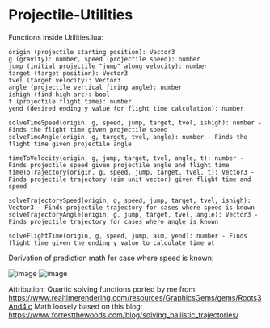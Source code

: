 # Projectile-Utilities

Functions inside Utilities.lua:

```
origin (projectile starting position): Vector3
g (gravity): number, speed (projectile speed): number
jump (initial projectile "jump" along velocity): number
target (target position): Vector3
tvel (target velocity): Vector3
angle (projectile vertical firing angle): number 
ishigh (find high arc): bool
t (projectile flight time): number
yend (desired ending y value for flight time calculation): number

solveTimeSpeed(origin, g, speed, jump, target, tvel, ishigh): number - Finds the flight time given projectile speed
solveTimeAngle(origin, g, target, tvel, angle): number - Finds the flight time given projectile angle

timeToVelocity(origin, g, jump, target, tvel, angle, t): number - Finds projectile speed given projectile angle and flight time
timeToTrajectory(origin, g, speed, jump, target, tvel, t): Vector3 - Finds projectile trajectory (aim unit vector) given flight time and speed

solveTrajectorySpeed(origin, g, speed, jump, target, tvel, ishigh): Vector3 - Finds projectile trajectory for cases where speed is known
solveTrajectoryAngle(origin, g, jump, target, tvel, angle): Vector3 - Finds projectile trajectory for cases where angle is known

solveFlightTime(origin, g, speed, jump, aim, yend): number - Finds flight time given the ending y value to calculate time at
```

Derivation of prediction math for case where speed is known:

![image](https://github.com/rnathaniel45/Projectile-Utilities/assets/70607607/bd67b37e-24c8-4c61-a46f-b47ebe1ab5fa)
![image](https://github.com/rnathaniel45/Projectile-Utilities/assets/70607607/f594c979-3875-4e1c-9759-7f0727705243)

Attribution:
Quartic solving functions ported by me from: https://www.realtimerendering.com/resources/GraphicsGems/gems/Roots3And4.c
Math loosely based on this blog: https://www.forrestthewoods.com/blog/solving_ballistic_trajectories/
